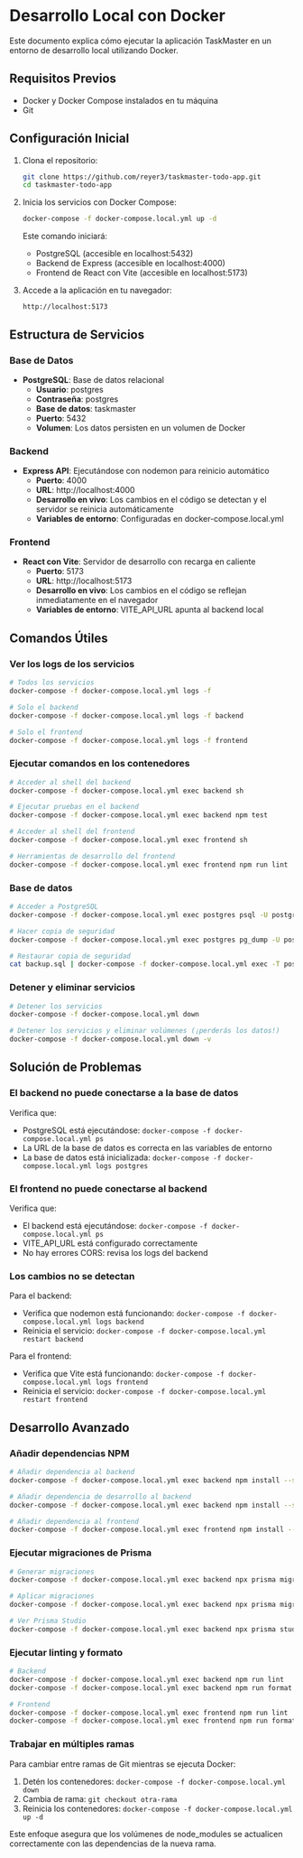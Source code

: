 # Desarrollo Local con Docker

Este documento explica cómo ejecutar la aplicación TaskMaster en un entorno de desarrollo local utilizando Docker.

## Requisitos Previos

- Docker y Docker Compose instalados en tu máquina
- Git

## Configuración Inicial

1. Clona el repositorio:
   ```bash
   git clone https://github.com/reyer3/taskmaster-todo-app.git
   cd taskmaster-todo-app
   ```

2. Inicia los servicios con Docker Compose:
   ```bash
   docker-compose -f docker-compose.local.yml up -d
   ```

   Este comando iniciará:
   - PostgreSQL (accesible en localhost:5432)
   - Backend de Express (accesible en localhost:4000)
   - Frontend de React con Vite (accesible en localhost:5173)

3. Accede a la aplicación en tu navegador:
   ```
   http://localhost:5173
   ```

## Estructura de Servicios

### Base de Datos

- **PostgreSQL**: Base de datos relacional
  - **Usuario**: postgres
  - **Contraseña**: postgres
  - **Base de datos**: taskmaster
  - **Puerto**: 5432
  - **Volumen**: Los datos persisten en un volumen de Docker

### Backend

- **Express API**: Ejecutándose con nodemon para reinicio automático
  - **Puerto**: 4000
  - **URL**: http://localhost:4000
  - **Desarrollo en vivo**: Los cambios en el código se detectan y el servidor se reinicia automáticamente
  - **Variables de entorno**: Configuradas en docker-compose.local.yml

### Frontend

- **React con Vite**: Servidor de desarrollo con recarga en caliente
  - **Puerto**: 5173
  - **URL**: http://localhost:5173
  - **Desarrollo en vivo**: Los cambios en el código se reflejan inmediatamente en el navegador
  - **Variables de entorno**: VITE_API_URL apunta al backend local

## Comandos Útiles

### Ver los logs de los servicios
```bash
# Todos los servicios
docker-compose -f docker-compose.local.yml logs -f

# Solo el backend
docker-compose -f docker-compose.local.yml logs -f backend

# Solo el frontend
docker-compose -f docker-compose.local.yml logs -f frontend
```

### Ejecutar comandos en los contenedores
```bash
# Acceder al shell del backend
docker-compose -f docker-compose.local.yml exec backend sh

# Ejecutar pruebas en el backend
docker-compose -f docker-compose.local.yml exec backend npm test

# Acceder al shell del frontend
docker-compose -f docker-compose.local.yml exec frontend sh

# Herramientas de desarrollo del frontend
docker-compose -f docker-compose.local.yml exec frontend npm run lint
```

### Base de datos
```bash
# Acceder a PostgreSQL
docker-compose -f docker-compose.local.yml exec postgres psql -U postgres -d taskmaster

# Hacer copia de seguridad
docker-compose -f docker-compose.local.yml exec postgres pg_dump -U postgres taskmaster > backup.sql

# Restaurar copia de seguridad
cat backup.sql | docker-compose -f docker-compose.local.yml exec -T postgres psql -U postgres -d taskmaster
```

### Detener y eliminar servicios
```bash
# Detener los servicios
docker-compose -f docker-compose.local.yml down

# Detener los servicios y eliminar volúmenes (¡perderás los datos!)
docker-compose -f docker-compose.local.yml down -v
```

## Solución de Problemas

### El backend no puede conectarse a la base de datos
Verifica que:
- PostgreSQL está ejecutándose: `docker-compose -f docker-compose.local.yml ps`
- La URL de la base de datos es correcta en las variables de entorno
- La base de datos está inicializada: `docker-compose -f docker-compose.local.yml logs postgres`

### El frontend no puede conectarse al backend
Verifica que:
- El backend está ejecutándose: `docker-compose -f docker-compose.local.yml ps`
- VITE_API_URL está configurado correctamente
- No hay errores CORS: revisa los logs del backend

### Los cambios no se detectan
Para el backend:
- Verifica que nodemon está funcionando: `docker-compose -f docker-compose.local.yml logs backend`
- Reinicia el servicio: `docker-compose -f docker-compose.local.yml restart backend`

Para el frontend:
- Verifica que Vite está funcionando: `docker-compose -f docker-compose.local.yml logs frontend`
- Reinicia el servicio: `docker-compose -f docker-compose.local.yml restart frontend`

## Desarrollo Avanzado

### Añadir dependencias NPM
```bash
# Añadir dependencia al backend
docker-compose -f docker-compose.local.yml exec backend npm install --save package-name

# Añadir dependencia de desarrollo al backend
docker-compose -f docker-compose.local.yml exec backend npm install --save-dev package-name

# Añadir dependencia al frontend
docker-compose -f docker-compose.local.yml exec frontend npm install --save package-name
```

### Ejecutar migraciones de Prisma
```bash
# Generar migraciones
docker-compose -f docker-compose.local.yml exec backend npx prisma migrate dev --name migration-name

# Aplicar migraciones
docker-compose -f docker-compose.local.yml exec backend npx prisma migrate deploy

# Ver Prisma Studio
docker-compose -f docker-compose.local.yml exec backend npx prisma studio
```

### Ejecutar linting y formato
```bash
# Backend
docker-compose -f docker-compose.local.yml exec backend npm run lint
docker-compose -f docker-compose.local.yml exec backend npm run format

# Frontend
docker-compose -f docker-compose.local.yml exec frontend npm run lint
docker-compose -f docker-compose.local.yml exec frontend npm run format
```

### Trabajar en múltiples ramas
Para cambiar entre ramas de Git mientras se ejecuta Docker:

1. Detén los contenedores: `docker-compose -f docker-compose.local.yml down`
2. Cambia de rama: `git checkout otra-rama`
3. Reinicia los contenedores: `docker-compose -f docker-compose.local.yml up -d`

Este enfoque asegura que los volúmenes de node_modules se actualicen correctamente con las dependencias de la nueva rama.
